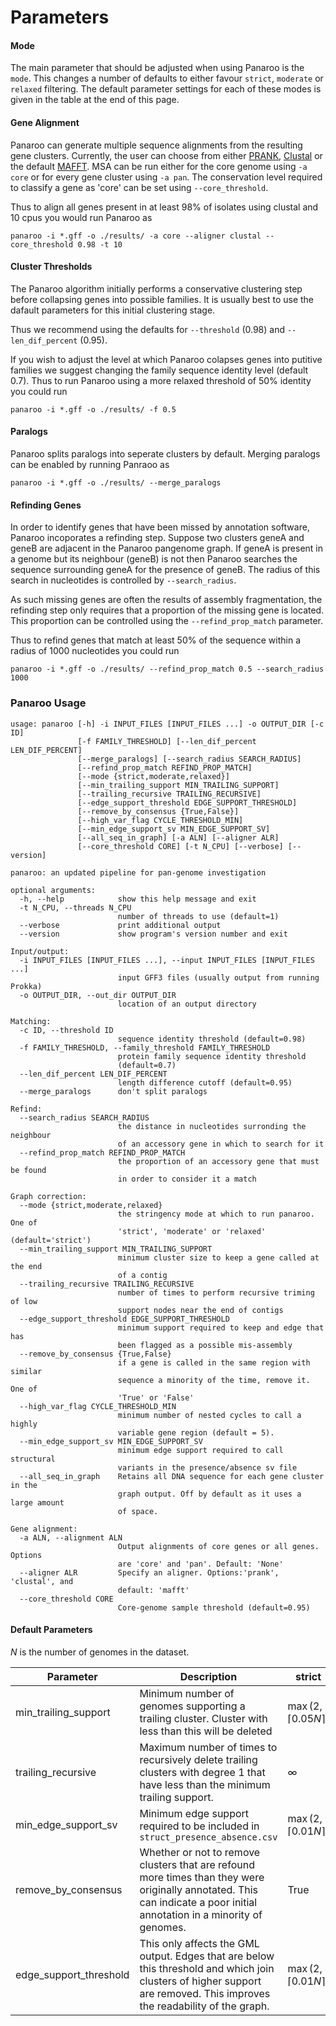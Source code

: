 # Parameters

#### Mode

The main parameter that should be adjusted when using Panaroo is the `mode`. This changes a number of defaults to either favour `strict`, `moderate` or `relaxed` filtering.
The default parameter settings for each of these modes is given in the table at the end of this page. 

#### Gene Alignment

Panaroo can generate multiple sequence alignments from the resulting gene clusters. Currently, the user can choose from either [PRANK](https://www.ncbi.nlm.nih.gov/pubmed/24170401),  [Clustal](http://www.clustal.org/omega/) or the default [MAFFT](https://mafft.cbrc.jp/alignment/software/). MSA can be run either for the core genome using `-a core` or for every gene cluster using `-a pan`. The conservation level required to classify a gene as 'core' can be set using `--core_threshold`.

Thus to align all genes present in at least 98% of isolates using clustal and 10 cpus you would run Panaroo as

```
panaroo -i *.gff -o ./results/ -a core --aligner clustal --core_threshold 0.98 -t 10
```

#### Cluster Thresholds

The Panaroo algorithm initially performs a conservative clustering step before collapsing genes into possible families. It is usually best to use the dafault parameters for this initial clustering stage.

Thus we recommend using the defaults for `--threshold` (0.98) and `--len_dif_percent` (0.95).

If you wish to adjust the level at which Panaroo colapses genes into putitive families we suggest changing the family sequence identity level (default 0.7). Thus to run Panaroo using a more relaxed threshold of 50% identity you could run

```
panaroo -i *.gff -o ./results/ -f 0.5
```

#### Paralogs

Panaroo splits paralogs into seperate clusters by default. Merging paralogs can be enabled by running Panraoo as

```
panaroo -i *.gff -o ./results/ --merge_paralogs
```

#### Refinding Genes

In order to identify genes that have been missed by annotation software, Panaroo incoporates a refinding step. Suppose two clusters geneA and geneB are adjacent in the Panaroo pangenome graph. If geneA is present in a genome but its neighbour (geneB) is not then Panaroo searches the sequence surrounding geneA for the presence of geneB. The radius of this search in nucleotides is controlled by `--search_radius`. 

As such missing genes are often the results of assembly fragmentation, the refinding step only requires that a proportion of the missing gene is located. This proportion can be controlled using the `--refind_prop_match` parameter.

Thus to refind genes that match at least 50% of the sequence within a radius of 1000 nucleotides you could run

```
panaroo -i *.gff -o ./results/ --refind_prop_match 0.5 --search_radius 1000
```


### Panaroo Usage

```
usage: panaroo [-h] -i INPUT_FILES [INPUT_FILES ...] -o OUTPUT_DIR [-c ID]
               [-f FAMILY_THRESHOLD] [--len_dif_percent LEN_DIF_PERCENT]
               [--merge_paralogs] [--search_radius SEARCH_RADIUS]
               [--refind_prop_match REFIND_PROP_MATCH]
               [--mode {strict,moderate,relaxed}]
               [--min_trailing_support MIN_TRAILING_SUPPORT]
               [--trailing_recursive TRAILING_RECURSIVE]
               [--edge_support_threshold EDGE_SUPPORT_THRESHOLD]
               [--remove_by_consensus {True,False}]
               [--high_var_flag CYCLE_THRESHOLD_MIN]
               [--min_edge_support_sv MIN_EDGE_SUPPORT_SV]
               [--all_seq_in_graph] [-a ALN] [--aligner ALR]
               [--core_threshold CORE] [-t N_CPU] [--verbose] [--version]

panaroo: an updated pipeline for pan-genome investigation

optional arguments:
  -h, --help            show this help message and exit
  -t N_CPU, --threads N_CPU
                        number of threads to use (default=1)
  --verbose             print additional output
  --version             show program's version number and exit

Input/output:
  -i INPUT_FILES [INPUT_FILES ...], --input INPUT_FILES [INPUT_FILES ...]
                        input GFF3 files (usually output from running Prokka)
  -o OUTPUT_DIR, --out_dir OUTPUT_DIR
                        location of an output directory

Matching:
  -c ID, --threshold ID
                        sequence identity threshold (default=0.98)
  -f FAMILY_THRESHOLD, --family_threshold FAMILY_THRESHOLD
                        protein family sequence identity threshold
                        (default=0.7)
  --len_dif_percent LEN_DIF_PERCENT
                        length difference cutoff (default=0.95)
  --merge_paralogs      don't split paralogs

Refind:
  --search_radius SEARCH_RADIUS
                        the distance in nucleotides surronding the neighbour
                        of an accessory gene in which to search for it
  --refind_prop_match REFIND_PROP_MATCH
                        the proportion of an accessory gene that must be found
                        in order to consider it a match

Graph correction:
  --mode {strict,moderate,relaxed}
                        the stringency mode at which to run panaroo. One of
                        'strict', 'moderate' or 'relaxed' (default='strict')
  --min_trailing_support MIN_TRAILING_SUPPORT
                        minimum cluster size to keep a gene called at the end
                        of a contig
  --trailing_recursive TRAILING_RECURSIVE
                        number of times to perform recursive triming of low
                        support nodes near the end of contigs
  --edge_support_threshold EDGE_SUPPORT_THRESHOLD
                        minimum support required to keep and edge that has
                        been flagged as a possible mis-assembly
  --remove_by_consensus {True,False}
                        if a gene is called in the same region with similar
                        sequence a minority of the time, remove it. One of
                        'True' or 'False'
  --high_var_flag CYCLE_THRESHOLD_MIN
                        minimum number of nested cycles to call a highly
                        variable gene region (default = 5).
  --min_edge_support_sv MIN_EDGE_SUPPORT_SV
                        minimum edge support required to call structural
                        variants in the presence/absence sv file
  --all_seq_in_graph    Retains all DNA sequence for each gene cluster in the
                        graph output. Off by default as it uses a large amount
                        of space.

Gene alignment:
  -a ALN, --alignment ALN
                        Output alignments of core genes or all genes. Options
                        are 'core' and 'pan'. Default: 'None'
  --aligner ALR         Specify an aligner. Options:'prank', 'clustal', and
                        default: 'mafft'
  --core_threshold CORE
                        Core-genome sample threshold (default=0.95)
```

#### Default Parameters

$N$ is the number of genomes in the dataset.


| Parameter                | Description                                                                                           | strict                   | moderate                 | relaxed |
|--------------------------|-------------------------------------------------------------------------------------------------------|--------------------------|--------------------------|---------|
| min_trailing_support   | Minimum number of genomes supporting a trailing cluster.  Cluster with less than this will be deleted | $\max(2,\lceil 0.05 N \rceil)$ | $\max(2,\lceil 0.01 N \rceil)$ | 2       |
| trailing_recursive     | Maximum number of times to recursively delete trailing clusters with degree $1$ that have less than the minimum trailing support. | $\infty$                   | $\infty$                   | 1       |
| min_edge_support_sv    | Minimum edge support required to be included in `struct_presence_absence.csv` | $\max(2,\lceil 0.01 N\rceil)$ | $\max(2,\lceil 0.01 N\rceil)$ | 2       |
| remove_by_consensus    | Whether or not to remove clusters that are refound more times than they were originally annotated. This can indicate a poor initial annotation in a minority of genomes. | True                     | False                    | False   |
| edge_support_threshold | This only affects the GML output. Edges that are below this threshold and which join clusters of higher support are removed. This improves the readability of the graph. | $\max(2,\lceil 0.01 N\rceil)$ | $\max(2,\lceil 0.01 N\rceil)$ | 0       |